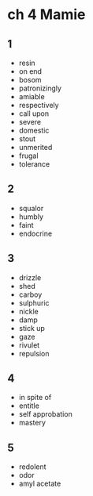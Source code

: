 # ch 4 Mamie

## 1

* resin
* on end
* bosom
* patronizingly
* amiable
* respectively
* call upon
* severe
* domestic
* stout
* unmerited
* frugal
* tolerance

## 2

* squalor
* humbly
* faint
* endocrine

## 3

* drizzle
* shed
* carboy
* sulphuric
* nickle
* damp
* stick up
* gaze
* rivulet
* repulsion

## 4

* in spite of 
* entitle
* self approbation
* mastery

## 5

* redolent
* odor
* amyl acetate
